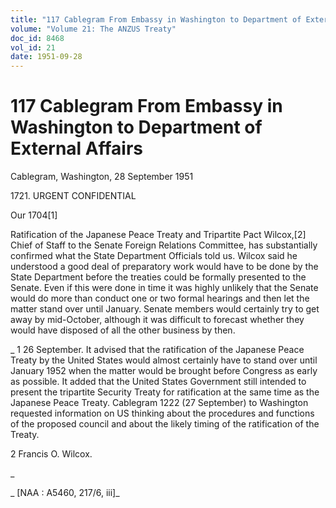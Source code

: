 ```yaml
---
title: "117 Cablegram From Embassy in Washington to Department of External Affairs"
volume: "Volume 21: The ANZUS Treaty"
doc_id: 8468
vol_id: 21
date: 1951-09-28
---
```


# 117 Cablegram From Embassy in Washington to Department of External Affairs

Cablegram, Washington, 28 September 1951

1721\. URGENT CONFIDENTIAL

Our 1704[1]

Ratification of the Japanese Peace Treaty and Tripartite Pact Wilcox,[2] Chief of Staff to the Senate Foreign Relations Committee, has substantially confirmed what the State Department Officials told us. Wilcox said he understood a good deal of preparatory work would have to be done by the State Department before the treaties could be formally presented to the Senate. Even if this were done in time it was highly unlikely that the Senate would do more than conduct one or two formal hearings and then let the matter stand over until January. Senate members would certainly try to get away by mid-October, although it was difficult to forecast whether they would have disposed of all the other business by then.

_ 1 26 September. It advised that the ratification of the Japanese Peace Treaty by the United States would almost certainly have to stand over until January 1952 when the matter would be brought before Congress as early as possible. It added that the United States Government still intended to present the tripartite Security Treaty for ratification at the same time as the Japanese Peace Treaty. Cablegram 1222 (27 September) to Washington requested information on US thinking about the procedures and functions of the proposed council and about the likely timing of the ratification of the Treaty.

2 Francis O. Wilcox.

_

_ [NAA : A5460, 217/6, iii]_
